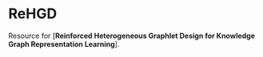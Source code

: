 # ReHGD
Resource for [**Reinforced Heterogeneous Graphlet Design for Knowledge Graph Representation Learning**].
